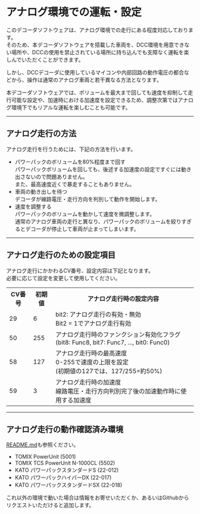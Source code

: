 # アナログ環境での運転・設定

このデコーダソフトウェアは、アナログ環境での走行にある程度対応しております。
<br>そのため、本デコーダソフトウェアを搭載した車両を、DCC環境を用意できない場所や、DCCの使用を禁止されている場所に持ち込んでも支障なく運転を楽しんでいただくことができます。

しかし、DCCデコーダに使用しているマイコンや内部回路の動作電圧の都合などから、操作は通常のアナログ車両と若干異なる方法となります。

本デコーダソフトウェアでは、ボリュームを最大まで回しても速度を抑制して走行可能な設定や、加速時における加速度を設定できるため、調整次第ではアナログ環境下でもリアルな運転を楽しむことも可能です。

---

## アナログ走行の方法

アナログ走行を行うためには、下記の方法を行います。

  * パワーパックのボリュームを80%程度まで回す
    <br>パワーパックボリュームを回しても、後述する加速度の設定ですぐには動き出さないので問題ありません。
    <br>また、最高速度近くで暴走することもありません。
  * 車両の動き出しを待つ
    <br>デコーダが線路電圧・走行方向を判別して動作を開始します。
  * 速度を調整する
    <br>パワーパックのボリュームを動かして速度を微調整します。
    <br>通常のアナログ車両の走行と異なり、パワーパックのボリュームを絞りすぎるとデコーダが停止して車両が止まってしまいます。


---

## アナログ走行のための設定項目

アナログ走行にかかわるCV番号、設定内容は下記となります。
<br>必要に応じて設定を変更して使用してください。

<table>
  <tr>
    <th>CV番号</th>
    <th>初期値</th>
    <th>アナログ走行時の設定内容</th>
  </tr>
  <tr>
    <td>29</td>
    <td>6</td>
    <td>bit2: アナログ走行の有効・無効<br>Bit2 = 1でアナログ走行有効</td>
  </tr>
  <tr>
    <td>50</td>
    <td>255</td>
    <td>アナログ走行時のファンクション有効化フラグ
    <br>(bit8: Func8, bit7: Func7, ..., bit0: Func0)</td>
  </tr>
  <tr>
    <td>58</td>
    <td>127</td>
    <td>アナログ走行時の最高速度<br>0-255で速度の上限を設定<br>(初期値の127では、127/255=約50%)</td>
  </tr>
  <tr>
    <td>59</td>
    <td>3</td>
    <td>アナログ走行時の加速度<br>線路電圧・走行方向判別完了後の加速動作時に使用する加速度</td>
  </td>
</table>

---

## アナログ走行の動作確認済み環境

[README.md](../README.md)も参照ください。

  * TOMIX PowerUnit (5001)
  * TOMIX TCS PowerUnit N-1000CL (5502)
  * KATO パワーパックスタンダードS (22-012)
  * KATO パワーパックハイパーDX (22-017)
  * KATO パワーパックスタンダードSX (22-018)

これ以外の環境で動いた場合は情報をお寄せいただくか、あるいはGithubからリクエストいただけると追加します。